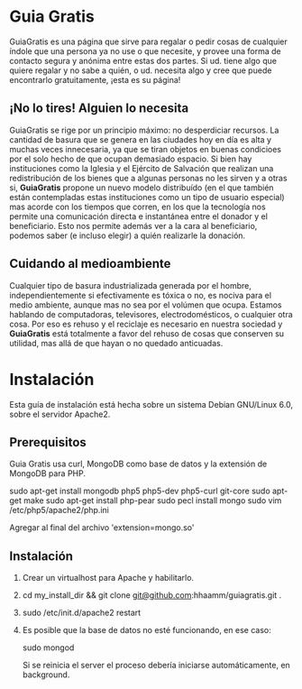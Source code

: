 # Guia Gratis

GuiaGratis es una página que sirve para regalar o pedir cosas de cualquier índole que una persona ya no use o que necesite, y provee una forma de contacto segura y anónima entre estas dos partes. Si ud. tiene algo que quiere regalar y no sabe a quién, o ud. necesita algo y cree que puede encontrarlo gratuitamente, ¡esta es su página!

## ¡No lo tires! Alguien lo necesita

GuiaGratis se rige por un principio máximo: no desperdiciar recursos. La cantidad de basura que se genera en las ciudades hoy en día es alta y muchas veces innecesaria, ya que se tiran objetos en buenas condicioes por el solo hecho de que ocupan demasiado espacio. Si bien hay instituciones como la Iglesia y el Ejército de Salvación que realizan una redistribución de los bienes que a algunas personas no les sirven y a otras si, <b>GuiaGratis</b> propone un nuevo modelo distribuído (en el que también están contempladas estas instituciones como un tipo de usuario especial) mas acorde con los tiempos que corren, en los que la tecnología nos permite una comunicación directa e instantánea entre el donador y el beneficiario. Esto nos permite además ver a la cara al beneficiario, podemos saber (e incluso elegir) a quién realizarle la donación.

## Cuidando al medioambiente

Cualquier tipo de basura industrializada generada por el hombre, independientemente si efectivamente es tóxica o no, es nociva para el medio ambiente, aunque mas no sea por el volúmen que ocupa. Estamos hablando de computadoras, televisores, electrodomésticos, o cualquier otra cosa. Por eso es rehuso y el reciclaje es necesario en nuestra sociedad y <b>GuiaGratis</b> está totalmente a favor del rehuso de cosas que conserven su utilidad, mas allá de que hayan o no quedado anticuadas.

# Instalación

Esta guía de instalación está hecha sobre un sistema Debian GNU/Linux 6.0, sobre el servidor Apache2.

## Prerequisitos

Guia Gratis usa curl, MongoDB como base de datos y la extensión de MongoDB para PHP.

sudo apt-get install mongodb php5 php5-dev php5-curl git-core
sudo apt-get make
sudo apt-get install php-pear
sudo pecl install mongo
sudo vim /etc/php5/apache2/php.ini

Agregar al final del archivo 'extension=mongo.so'

## Instalación

1. Crear un virtualhost para Apache y habilitarlo.
2. cd my_install_dir && git clone git@github.com:hhaamm/guiagratis.git .
3. sudo /etc/init.d/apache2 restart
4. Es posible que la base de datos no esté funcionando, en ese caso:

	sudo mongod

	Si se reinicia el server el proceso debería iniciarse automáticamente, en background.
